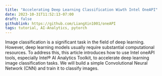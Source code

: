 ```yaml
---
title: "Accelerating Deep Learning Classification Wiwth Intel OneAPI"
date: 2023-10-31T11:52:13-07:00
draft: false 
githublink: https://github.com/LiangXin1001/oneAPI
tags: tutorial, AI-Analytics, pytorch
---
```


Image classification is a significant task in the field of deep learning. However, deep learning models usually require substantial computational resources. To address this, this article introduces how to use Intel oneAPI tools, especially Intel® AI Analytics Toolkit, to accelerate deep learning image classification tasks. We will build a simple Convolutional Neural Network (CNN) and train it to classify images.

